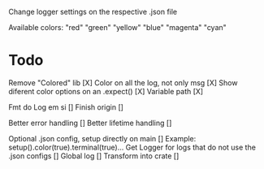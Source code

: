 Change logger settings on the respective .json file

Available colors:
"red"
"green"
"yellow"
"blue"
"magenta"
"cyan"

# Todo
Remove "Colored" lib [X]
Color on all the log, not only msg [X]
Show diferent color options on an .expect() [X]
Variable path [X]

Fmt do Log em si []
Finish origin []

Better error handling []
Better lifetime handling []

Optional .json config, setup directly on main [] 
Example: setup().color(true).terminal(true)...
Get Logger for logs that do not use the .json configs []
Global log []
Transform into crate []